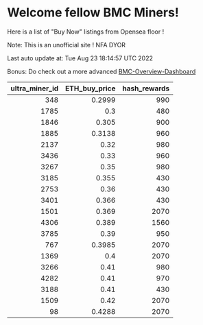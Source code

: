 # Welcome fellow BMC Miners!
Here is a list of "Buy Now" listings from Opensea floor !

Note: This is an unofficial site ! NFA DYOR

Last auto update at: Tue Aug 23 18:14:57 UTC 2022

Bonus: Do check out a more advanced [BMC-Overview-Dashboard](https://dune.com/defifunk/BMC-Overview-Dashboard)


|   ultra_miner_id |   ETH_buy_price |   hash_rewards |
|-----------------:|----------------:|---------------:|
|              348 |          0.2999 |            990 |
|             1785 |          0.3    |            480 |
|             1846 |          0.305  |            900 |
|             1885 |          0.3138 |            960 |
|             2137 |          0.32   |            980 |
|             3436 |          0.33   |            960 |
|             3267 |          0.35   |            980 |
|             3185 |          0.355  |            430 |
|             2753 |          0.36   |            430 |
|             3401 |          0.366  |            430 |
|             1501 |          0.369  |           2070 |
|             4306 |          0.389  |           1560 |
|             3785 |          0.39   |            950 |
|              767 |          0.3985 |           2070 |
|             1369 |          0.4    |           2070 |
|             3266 |          0.41   |            980 |
|             4282 |          0.41   |            970 |
|             3188 |          0.41   |            430 |
|             1509 |          0.42   |           2070 |
|               98 |          0.4288 |           2070 |